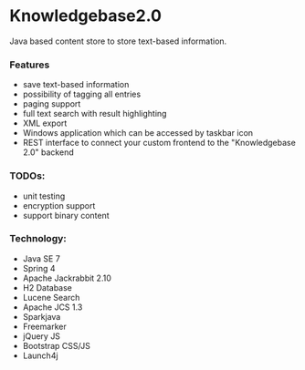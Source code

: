# Knowledgebase2.0

Java based content store to store text-based information.

### Features

- save text-based information
- possibility of tagging all entries
- paging support
- full text search with result highlighting
- XML export
- Windows application which can be accessed by taskbar icon
- REST interface to connect your custom frontend to the "Knowledgebase 2.0" backend

### TODOs:

- unit testing
- encryption support
- support binary content

### Technology:

- Java SE 7
- Spring 4
- Apache Jackrabbit 2.10
- H2 Database
- Lucene Search
- Apache JCS 1.3
- Sparkjava
- Freemarker
- jQuery JS
- Bootstrap CSS/JS
- Launch4j